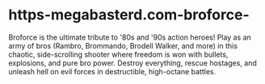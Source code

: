 # https-megabasterd.com-broforce-
Broforce is the ultimate tribute to '80s and '90s action heroes! Play as an army of bros (Rambro, Brommando, Brodell Walker, and more) in this chaotic, side-scrolling shooter where freedom is won with bullets, explosions, and pure bro power. Destroy everything, rescue hostages, and unleash hell on evil forces in destructible, high-octane battles.
